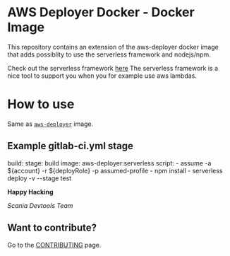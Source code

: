 AWS Deployer Docker - Docker Image
=================================
This repository contains an extension of the aws-deployer docker image that adds possiblity to use the serverless framework and nodejs/npm.

Check out the serverless framework [here](https://serverless.com)
The serverless framework is a nice tool to support you when you for example use aws lambdas.


How to use
==========
Same as [``aws-deployer``](../aws-deployer) image.

## Example gitlab-ci.yml stage

build:
    stage: build
    image: aws-deployer:serverless
    script:
        - assume -a ${account} -r ${deployRole} -p assumed-profile
        - npm install
        - serverless deploy -v --stage test


__Happy Hacking__

*Scania Devtools Team*

## Want to contribute?
Go to the [CONTRIBUTING](../CONTRIBUTING.md) page.

